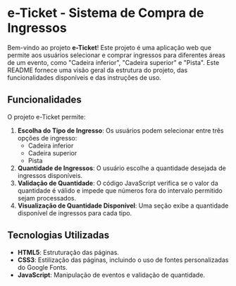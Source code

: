 # e-Ticket - Sistema de Compra de Ingressos

Bem-vindo ao projeto **e-Ticket**! Este projeto é uma aplicação web que permite aos usuários selecionar e comprar ingressos para diferentes áreas de um evento, como "Cadeira inferior", "Cadeira superior" e "Pista". Este README fornece uma visão geral da estrutura do projeto, das funcionalidades disponíveis e das instruções de uso.

## Funcionalidades

O projeto e-Ticket permite:
1. **Escolha do Tipo de Ingresso**: Os usuários podem selecionar entre três opções de ingresso:
   - Cadeira inferior
   - Cadeira superior
   - Pista
2. **Quantidade de Ingressos**: O usuário escolhe a quantidade desejada de ingressos disponíveis.
3. **Validação de Quantidade**: O código JavaScript verifica se o valor da quantidade é válido e impede que números fora do intervalo permitido sejam processados.
4. **Visualização de Quantidade Disponível**: Uma seção exibe a quantidade disponível de ingressos para cada tipo.


## Tecnologias Utilizadas

- **HTML5**: Estruturação das páginas.
- **CSS3**: Estilização das páginas, incluindo o uso de fontes personalizadas do Google Fonts.
- **JavaScript**: Manipulação de eventos e validação de quantidade.


